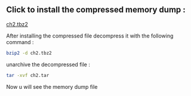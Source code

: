 ## Click to install the compressed memory dump :
[ch2.tbz2](http://challenge01.root-me.org/forensic/ch2/ch2.tbz2)

After installing the compressed file decompress it with the following command :
```bash
bzip2 -d ch2.tbz2
```
unarchive the decompressed file :
```bash
tar -xvf ch2.tar
```
Now u will see the memory dump file 
